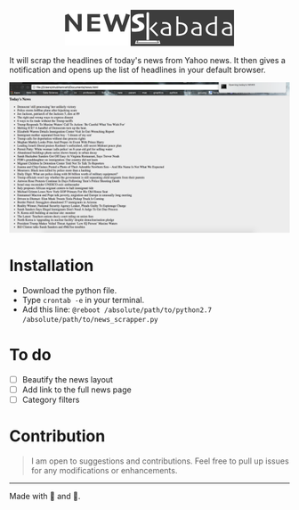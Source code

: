 <p align="center">
  <img src="news_kabada.png">
</p>
It will scrap the headlines of today's news from Yahoo news. It then gives a notification and opens up the list of headlines in your default browser.

<p align="center">
  <img src="screenshot.png">
</p>

# Installation

- Download the python file.
- Type `crontab -e` in your terminal.
- Add this line: `@reboot /absolute/path/to/python2.7 /absolute/path/to/news_scrapper.py`

# To do

- [ ] Beautify the news layout
- [ ] Add link to the full news page
- [ ] Category filters

# Contribution
> I am open to suggestions and contributions. Feel free to pull up issues for any modifications or enhancements.
---

Made with :blue_heart: and :musical_note:.
